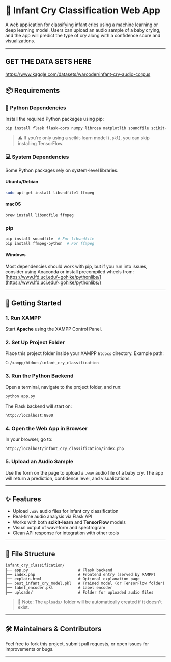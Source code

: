 
# 👶 Infant Cry Classification Web App

A web application for classifying infant cries using a machine learning or deep learning model. Users can upload an audio sample of a baby crying, and the app will predict the type of cry along with a confidence score and visualizations.

---

## GET THE DATA SETS HERE
https://www.kaggle.com/datasets/warcoder/infant-cry-audio-corpus

## 📦 Requirements

### 🔧 Python Dependencies

Install the required Python packages using pip:

```bash
pip install flask flask-cors numpy librosa matplotlib soundfile scikit-learn tensorflow
```

> ⚠️ If you're only using a scikit-learn model (`.pkl`), you can skip installing TensorFlow.

### 💻 System Dependencies

Some Python packages rely on system-level libraries.

#### Ubuntu/Debian

```bash
sudo apt-get install libsndfile1 ffmpeg
```

#### macOS

```bash
brew install libsndfile ffmpeg
```

### pip
```bash
pip install soundfile  # For libsndfile
pip install ffmpeg-python  # For ffmpeg
```

#### Windows

Most dependencies should work with pip, but if you run into issues, consider using Anaconda or install precompiled wheels from:  
[https://www.lfd.uci.edu/~gohlke/pythonlibs/](https://www.lfd.uci.edu/~gohlke/pythonlibs/)

---

## 🚀 Getting Started

### 1. Run XAMPP

Start **Apache** using the XAMPP Control Panel.

### 2. Set Up Project Folder

Place this project folder inside your XAMPP `htdocs` directory. Example path:

```bash
C:/xampp/htdocs/infant_cry_classification
```

### 3. Run the Python Backend

Open a terminal, navigate to the project folder, and run:

```bash
python app.py
```

The Flask backend will start on:

```
http://localhost:8800
```

### 4. Open the Web App in Browser

In your browser, go to:

```
http://localhost/infant_cry_classification/index.php
```

### 5. Upload an Audio Sample

Use the form on the page to upload a `.wav` audio file of a baby cry. The app will return a prediction, confidence level, and visualizations.

---

## ✨ Features

- Upload `.wav` audio files for infant cry classification  
- Real-time audio analysis via Flask API  
- Works with both **scikit-learn** and **TensorFlow** models  
- Visual output of waveform and spectrogram  
- Clean API response for integration with other tools  

---

## 📁 File Structure

```
infant_cry_classification/
├── app.py                      # Flask backend
├── index.php                   # Frontend entry (served by XAMPP)
├── explain.html                # Optional explanation page
├── best_infant_cry_model.pkl   # Trained model (or TensorFlow folder)
├── label_encoder.pkl           # Label encoder
├── uploads/                    # Folder for uploaded audio files
```

> 📂 Note: The `uploads/` folder will be automatically created if it doesn't exist.

---

## 🛠️ Maintainers & Contributors

Feel free to fork this project, submit pull requests, or open issues for improvements or bugs.

---
